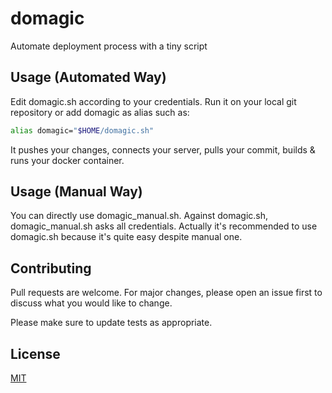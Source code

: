 # domagic

Automate deployment process with a tiny script

## Usage (Automated Way)

Edit domagic.sh according to your credentials. Run it on your local git repository or add domagic as alias such as:

```bash
alias domagic="$HOME/domagic.sh"
```

It pushes your changes, connects your server, pulls your commit, builds & runs your docker container.

## Usage (Manual Way)

You can directly use domagic_manual.sh. Against domagic.sh, domagic_manual.sh asks all credentials. Actually it's recommended to use domagic.sh because it's quite easy despite manual one.


## Contributing
Pull requests are welcome. For major changes, please open an issue first to discuss what you would like to change.

Please make sure to update tests as appropriate.

## License
[MIT](https://choosealicense.com/licenses/mit/)
